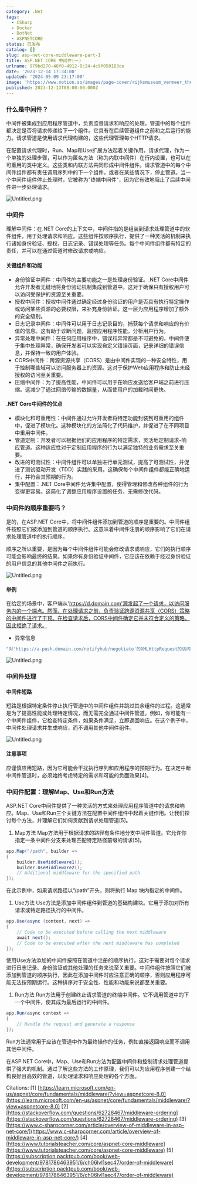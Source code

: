 ```yaml
---
category: .Net
tags:
  - CSharp
  - Docker
  - DotNet
  - ASPNETCORE
status: 已发布
catalog: []
slug: asp-net-core-middleware-part-1
title: ASP.NET CORE 中间件(一)
urlname: 979bd270-48f0-4912-8c24-4c9f050183ce
date: '2023-12-14 17:34:00'
updated: '2024-05-09 23:17:00'
image: 'https://www.notion.so/images/page-cover/rijksmuseum_vermeer_the_milkmaid.jpg'
published: 2023-12-13T08:00:00.000Z
---
```


### 什么是中间件？


中间件被集成到应用程序管道中，负责监督请求和响应的处理。管道中的每个组件都决定是否将请求传递给下一个组件。它具有在后续管道组件之前和之后运行的能力。请求管道是使用请求代理构建的，这些代理管理每个HTTP请求。


在配置请求代理时，Run、Map和Use扩展方法起着关键作用。请求代理，作为一个单独的处理步骤，可以作为匿名方法（称为内联中间件）在行内设置，也可以在可重用的类中定义。这些类和内联方法共同形成中间件组件。请求管道中的每个中间件组件都有责任调用序列中的下一个组件，或者在某些情况下，停止管道。当一个中间件组件停止处理时，它被称为"终端中间件"，因为它有效地阻止了后续中间件进一步处理请求。


![Untitled.png](https://prod-files-secure.s3.us-west-2.amazonaws.com/5d24fe63-e567-4804-86f9-9fdc62e13082/da807807-d02d-4fa1-86b6-db45e4678714/Untitled.png?X-Amz-Algorithm=AWS4-HMAC-SHA256&X-Amz-Content-Sha256=UNSIGNED-PAYLOAD&X-Amz-Credential=ASIAZI2LB466W6OXM34V%2F20250317%2Fus-west-2%2Fs3%2Faws4_request&X-Amz-Date=20250317T213357Z&X-Amz-Expires=3600&X-Amz-Security-Token=IQoJb3JpZ2luX2VjEPX%2F%2F%2F%2F%2F%2F%2F%2F%2F%2FwEaCXVzLXdlc3QtMiJIMEYCIQDmg5bS8Rwy09LPsmWsoSX0tTRWgb%2F2F1YXcxM3iiKVSgIhANZM2AtvsRz6Xd4hn9SXCMns1u3OtSf66yDSEHH2O4%2FIKv8DCE4QABoMNjM3NDIzMTgzODA1IgwZAz8cBJcLYIy%2B6Bgq3AOYEo4csd2eyHq66xR7v6fQiPbp9C%2BrpDkbcsXPtUdQca005O3deh9gliMlyGOQ9j713q%2Fe3EkjS7THs04LnSAi%2Fm2YQG62maBdcoQjW%2FI%2BIOYsiypLo2DyOD4%2FyNvdoKgPhsKWAOs%2FDMDUhFQb0D48DrPJFR8VEWWwzzW5HYXhcYX%2FG7h%2Bb%2BmizXgXOBNEY5bSu38VcRASD8trHHZ00jHz1gCvI6RP%2FeQTN2qDEUObovX6o4hXkP4CPiOWqsR6ruUIxDeZ0H7WcbxqIkg%2Bs7E0zkD9gVKOHsXtcFKwe4Ly6VI2Ly%2F49h6Mypw5%2FK6RTPCZIxyalrPHQ4pjNvbKk82IxEmJ%2BEE9xWAq59CR8pYqC5l%2BIfTTJNNjNaaWSrcvI20SSlaxEKen%2FJcEBoduxcVuKdwZZUqhzqN7Sh66Lml85NjOVQFlkdibzb61oGshiij27Hl33eh%2B8fgus0kpdOvR3wibLFJnK4D2x%2B1tQaWTod7jtT6XYo4yjxRM%2FkZvnWsAXdpGUkXxd%2FnI9i4vfT11ubwtaIrcA81N7EvQqooWZKCLj1KcPI%2BuUVw5SDyt7gVmcgqbv5bOjZ0JB4KIK138Xlbrg%2Fb7IyfD1WeKKztS7V%2FgsODDih1wlwXkZzC6oOK%2BBjqkAZVEHuDoRd4kSdmVRaXCJCBzyDzmRMR7vzogaGV49sEjQTxqIBAh42l6S9tJmQTR9gDU1BxTE41%2B3lw%2F%2F0PWAKRB3FadySGVlbntsduu4dqD%2B%2FAEk65baf6uGLws%2FCDJY0DXZs303vwtAiw5TZ341DXeji7VXfjADGMTvVEDS9AgqMY0e4d%2B7DlwbwQsreERE2dN8ydbWQ8FM1n9sp9ZNg9TSI97&X-Amz-Signature=55718eae5f6d87b262592f71e46d96f8b3988ac6cbb82dcecf25afd4639dfa12&X-Amz-SignedHeaders=host&x-id=GetObject)


### 中间件


理解中间件：在.NET Core的上下文中，中间件指的是组装到请求处理管道中的软件组件，用于处理请求和响应。这些组件按顺序执行，提供了一种灵活的机制来执行诸如身份验证、授权、日志记录、错误处理等任务。每个中间件组件都有特定的责任，并可以在通过管道时修改请求或响应。


#### 关键组件和功能

- 身份验证中间件：中间件的主要功能之一是处理身份验证。.NET Core中间件允许开发者无缝地将身份验证机制集成到管道中。这对于确保只有授权用户可以访问受保护的资源至关重要。
- 授权中间件：授权中间件通过确定经过身份验证的用户是否具有执行特定操作或访问某些资源的必要权限，来补充身份验证。这一层为应用程序增加了额外的安全级别。
- 日志记录中间件：中间件可以用于日志记录目的，捕获每个请求和响应的有价值的信息。这有助于诊断问题，监控应用程序性能，分析用户行为。
- 异常处理中间件：在任何应用程序中，错误和异常都是不可避免的。中间件便于集中处理异常，确保开发者可以实现自定义错误页面，记录详细的错误信息，并保持一致的用户体验。
- CORS中间件：跨源资源共享（CORS）是由中间件实现的一种安全特性，用于控制哪些域可以访问服务器上的资源。这对于保护Web应用程序和防止未经授权的访问至关重要。
- 压缩中间件：为了提高性能，中间件可以用于在响应发送给客户端之前进行压缩。这减少了通过网络传输的数据量，从而使用户的加载时间更快。

#### .NET Core中间件的优点

- 模块化和可重用性：中间件通过允许开发者将特定功能封装到可重用的组件中，促进了模块化。这种模块化的方法简化了代码维护，并促进了在不同项目中重用中间件。
- 管道定制：开发者可以根据他们的应用程序的特定需求，灵活地定制请求-响应管道。这种适应性对于定制应用程序的行为以满足独特的业务需求至关重要。
- 改进的可测试性：中间件组件可以单独进行单元测试，提高了可测试性，并促进了测试驱动开发（TDD）实践的采用。这确保每个中间件组件都能正确地运行，并符合其预期的行为。
- 集中配置：.NET Core中间件允许集中配置，使得管理和修改各种组件的行为变得更容易。这简化了调整应用程序设置的任务，无需修改代码。

### 中间件的顺序重要吗？


是的，在ASP.NET Core中，将中间件组件添加到管道的顺序是重要的。中间件组件按照它们被添加到管道的顺序执行。这意味着中间件注册的顺序影响了它们在请求处理管道中的执行顺序。


顺序之所以重要，是因为每个中间件组件可能会修改请求或响应，它们的执行顺序可能会影响最终的结果。如果你有身份验证中间件，它应该在依赖于经过身份验证的用户信息的其他中间件之前执行。


![Untitled.png](https://prod-files-secure.s3.us-west-2.amazonaws.com/5d24fe63-e567-4804-86f9-9fdc62e13082/24f795a2-1c5a-4a6b-a0d8-2afb160076f1/Untitled.png?X-Amz-Algorithm=AWS4-HMAC-SHA256&X-Amz-Content-Sha256=UNSIGNED-PAYLOAD&X-Amz-Credential=ASIAZI2LB466W6OXM34V%2F20250317%2Fus-west-2%2Fs3%2Faws4_request&X-Amz-Date=20250317T213357Z&X-Amz-Expires=3600&X-Amz-Security-Token=IQoJb3JpZ2luX2VjEPX%2F%2F%2F%2F%2F%2F%2F%2F%2F%2FwEaCXVzLXdlc3QtMiJIMEYCIQDmg5bS8Rwy09LPsmWsoSX0tTRWgb%2F2F1YXcxM3iiKVSgIhANZM2AtvsRz6Xd4hn9SXCMns1u3OtSf66yDSEHH2O4%2FIKv8DCE4QABoMNjM3NDIzMTgzODA1IgwZAz8cBJcLYIy%2B6Bgq3AOYEo4csd2eyHq66xR7v6fQiPbp9C%2BrpDkbcsXPtUdQca005O3deh9gliMlyGOQ9j713q%2Fe3EkjS7THs04LnSAi%2Fm2YQG62maBdcoQjW%2FI%2BIOYsiypLo2DyOD4%2FyNvdoKgPhsKWAOs%2FDMDUhFQb0D48DrPJFR8VEWWwzzW5HYXhcYX%2FG7h%2Bb%2BmizXgXOBNEY5bSu38VcRASD8trHHZ00jHz1gCvI6RP%2FeQTN2qDEUObovX6o4hXkP4CPiOWqsR6ruUIxDeZ0H7WcbxqIkg%2Bs7E0zkD9gVKOHsXtcFKwe4Ly6VI2Ly%2F49h6Mypw5%2FK6RTPCZIxyalrPHQ4pjNvbKk82IxEmJ%2BEE9xWAq59CR8pYqC5l%2BIfTTJNNjNaaWSrcvI20SSlaxEKen%2FJcEBoduxcVuKdwZZUqhzqN7Sh66Lml85NjOVQFlkdibzb61oGshiij27Hl33eh%2B8fgus0kpdOvR3wibLFJnK4D2x%2B1tQaWTod7jtT6XYo4yjxRM%2FkZvnWsAXdpGUkXxd%2FnI9i4vfT11ubwtaIrcA81N7EvQqooWZKCLj1KcPI%2BuUVw5SDyt7gVmcgqbv5bOjZ0JB4KIK138Xlbrg%2Fb7IyfD1WeKKztS7V%2FgsODDih1wlwXkZzC6oOK%2BBjqkAZVEHuDoRd4kSdmVRaXCJCBzyDzmRMR7vzogaGV49sEjQTxqIBAh42l6S9tJmQTR9gDU1BxTE41%2B3lw%2F%2F0PWAKRB3FadySGVlbntsduu4dqD%2B%2FAEk65baf6uGLws%2FCDJY0DXZs303vwtAiw5TZ341DXeji7VXfjADGMTvVEDS9AgqMY0e4d%2B7DlwbwQsreERE2dN8ydbWQ8FM1n9sp9ZNg9TSI97&X-Amz-Signature=4c7fbbd99dcc132b7d040d53995b0ab13eab195cdbe4a506924c40a579b5dbfb&X-Amz-SignedHeaders=host&x-id=GetObject)


#### 举例


在给定的场景中，客户端从'https://d.domain.com'源发起了一个请求，以访问服务内的一个端点。然而，在处理请求之前，负责验证跨源资源共享（CORS）策略的中间件进行了干预。在检查请求后，CORS中间件确定它并未符合定义的策略，因此拒绝了请求。

- 异常信息

```c#
"对'https://a-push.domain.com/notifyhub/negotiate'的XMLHttpRequest的访问，源自'https://d.domain.com'，已被CORS策略阻止：预检请求的响应未通过访问控制检查：请求的资源上没有'Access-Control-Allow-Origin'头。"[1][2][3]
```


![Untitled.png](https://prod-files-secure.s3.us-west-2.amazonaws.com/5d24fe63-e567-4804-86f9-9fdc62e13082/371d9517-dafe-4432-94b7-2d14d1593167/Untitled.png?X-Amz-Algorithm=AWS4-HMAC-SHA256&X-Amz-Content-Sha256=UNSIGNED-PAYLOAD&X-Amz-Credential=ASIAZI2LB466W6OXM34V%2F20250317%2Fus-west-2%2Fs3%2Faws4_request&X-Amz-Date=20250317T213357Z&X-Amz-Expires=3600&X-Amz-Security-Token=IQoJb3JpZ2luX2VjEPX%2F%2F%2F%2F%2F%2F%2F%2F%2F%2FwEaCXVzLXdlc3QtMiJIMEYCIQDmg5bS8Rwy09LPsmWsoSX0tTRWgb%2F2F1YXcxM3iiKVSgIhANZM2AtvsRz6Xd4hn9SXCMns1u3OtSf66yDSEHH2O4%2FIKv8DCE4QABoMNjM3NDIzMTgzODA1IgwZAz8cBJcLYIy%2B6Bgq3AOYEo4csd2eyHq66xR7v6fQiPbp9C%2BrpDkbcsXPtUdQca005O3deh9gliMlyGOQ9j713q%2Fe3EkjS7THs04LnSAi%2Fm2YQG62maBdcoQjW%2FI%2BIOYsiypLo2DyOD4%2FyNvdoKgPhsKWAOs%2FDMDUhFQb0D48DrPJFR8VEWWwzzW5HYXhcYX%2FG7h%2Bb%2BmizXgXOBNEY5bSu38VcRASD8trHHZ00jHz1gCvI6RP%2FeQTN2qDEUObovX6o4hXkP4CPiOWqsR6ruUIxDeZ0H7WcbxqIkg%2Bs7E0zkD9gVKOHsXtcFKwe4Ly6VI2Ly%2F49h6Mypw5%2FK6RTPCZIxyalrPHQ4pjNvbKk82IxEmJ%2BEE9xWAq59CR8pYqC5l%2BIfTTJNNjNaaWSrcvI20SSlaxEKen%2FJcEBoduxcVuKdwZZUqhzqN7Sh66Lml85NjOVQFlkdibzb61oGshiij27Hl33eh%2B8fgus0kpdOvR3wibLFJnK4D2x%2B1tQaWTod7jtT6XYo4yjxRM%2FkZvnWsAXdpGUkXxd%2FnI9i4vfT11ubwtaIrcA81N7EvQqooWZKCLj1KcPI%2BuUVw5SDyt7gVmcgqbv5bOjZ0JB4KIK138Xlbrg%2Fb7IyfD1WeKKztS7V%2FgsODDih1wlwXkZzC6oOK%2BBjqkAZVEHuDoRd4kSdmVRaXCJCBzyDzmRMR7vzogaGV49sEjQTxqIBAh42l6S9tJmQTR9gDU1BxTE41%2B3lw%2F%2F0PWAKRB3FadySGVlbntsduu4dqD%2B%2FAEk65baf6uGLws%2FCDJY0DXZs303vwtAiw5TZ341DXeji7VXfjADGMTvVEDS9AgqMY0e4d%2B7DlwbwQsreERE2dN8ydbWQ8FM1n9sp9ZNg9TSI97&X-Amz-Signature=fd01d0f60cafd97cb2961a4383afc6039451e22c208a01822039fbe2a5326f35&X-Amz-SignedHeaders=host&x-id=GetObject)


### 中间件处理


#### 中间件短路
短路是根据特定条件停止执行管道中的中间件组件并跳过其余组件的过程。这通常是为了提高性能或处理特定情况，而无需完全通过中间件管道。例如，你可能有一个中间件组件，它检查特定条件，如果条件满足，立即返回响应。在这个例子中，中间件处理请求并生成响应，而不调用其他中间件组件。


![Untitled.png](https://prod-files-secure.s3.us-west-2.amazonaws.com/5d24fe63-e567-4804-86f9-9fdc62e13082/e8a1d943-cb51-4723-936e-23c6af2fb0f9/Untitled.png?X-Amz-Algorithm=AWS4-HMAC-SHA256&X-Amz-Content-Sha256=UNSIGNED-PAYLOAD&X-Amz-Credential=ASIAZI2LB466W6OXM34V%2F20250317%2Fus-west-2%2Fs3%2Faws4_request&X-Amz-Date=20250317T213357Z&X-Amz-Expires=3600&X-Amz-Security-Token=IQoJb3JpZ2luX2VjEPX%2F%2F%2F%2F%2F%2F%2F%2F%2F%2FwEaCXVzLXdlc3QtMiJIMEYCIQDmg5bS8Rwy09LPsmWsoSX0tTRWgb%2F2F1YXcxM3iiKVSgIhANZM2AtvsRz6Xd4hn9SXCMns1u3OtSf66yDSEHH2O4%2FIKv8DCE4QABoMNjM3NDIzMTgzODA1IgwZAz8cBJcLYIy%2B6Bgq3AOYEo4csd2eyHq66xR7v6fQiPbp9C%2BrpDkbcsXPtUdQca005O3deh9gliMlyGOQ9j713q%2Fe3EkjS7THs04LnSAi%2Fm2YQG62maBdcoQjW%2FI%2BIOYsiypLo2DyOD4%2FyNvdoKgPhsKWAOs%2FDMDUhFQb0D48DrPJFR8VEWWwzzW5HYXhcYX%2FG7h%2Bb%2BmizXgXOBNEY5bSu38VcRASD8trHHZ00jHz1gCvI6RP%2FeQTN2qDEUObovX6o4hXkP4CPiOWqsR6ruUIxDeZ0H7WcbxqIkg%2Bs7E0zkD9gVKOHsXtcFKwe4Ly6VI2Ly%2F49h6Mypw5%2FK6RTPCZIxyalrPHQ4pjNvbKk82IxEmJ%2BEE9xWAq59CR8pYqC5l%2BIfTTJNNjNaaWSrcvI20SSlaxEKen%2FJcEBoduxcVuKdwZZUqhzqN7Sh66Lml85NjOVQFlkdibzb61oGshiij27Hl33eh%2B8fgus0kpdOvR3wibLFJnK4D2x%2B1tQaWTod7jtT6XYo4yjxRM%2FkZvnWsAXdpGUkXxd%2FnI9i4vfT11ubwtaIrcA81N7EvQqooWZKCLj1KcPI%2BuUVw5SDyt7gVmcgqbv5bOjZ0JB4KIK138Xlbrg%2Fb7IyfD1WeKKztS7V%2FgsODDih1wlwXkZzC6oOK%2BBjqkAZVEHuDoRd4kSdmVRaXCJCBzyDzmRMR7vzogaGV49sEjQTxqIBAh42l6S9tJmQTR9gDU1BxTE41%2B3lw%2F%2F0PWAKRB3FadySGVlbntsduu4dqD%2B%2FAEk65baf6uGLws%2FCDJY0DXZs303vwtAiw5TZ341DXeji7VXfjADGMTvVEDS9AgqMY0e4d%2B7DlwbwQsreERE2dN8ydbWQ8FM1n9sp9ZNg9TSI97&X-Amz-Signature=137420bdfaba4a1719e11460930743801371f6b16c530f62f35b5bd44029d3de&X-Amz-SignedHeaders=host&x-id=GetObject)


#### 注意事项


应谨慎应用短路，因为它可能会干扰执行序列和应用程序的预期行为。在决定中断中间件管道时，必须始终考虑特定的需求和可能的负面效果[4]。


### 中间件配置：理解Map、Use和Run方法


ASP.NET Core中间件提供了一种灵活的方式来处理应用程序管道中的请求和响应。Map、Use和Run三个关键方法在配置中间件组件中起着关键作用。让我们探讨每个方法，并理解它们如何贡献到请求处理管道[5]。

1. Map方法
Map方法用于根据请求的路径有条件地分支中间件管道。它允许你指定一条中间件分支来处理匹配特定路径前缀的请求[5]。

```c#
app.Map("/path", builder =>
{
    builder.UseMiddleware1();
    builder.UseMiddleware2();
    // Additional middleware for the specified path
});
```


在此示例中，如果请求路径以“/path”开头，则将执行 Map 块内指定的中间件。

1. Use方法
Use方法是添加中间件组件到管道的基础构建块。它用于添加对所有请求或特定路径执行的中间件。

```c#
app.Use(async (context, next) =>
{
    // Code to be executed before calling the next middleware
    await next();
    // Code to be executed after the next middleware has completed
});
```


使用Use方法添加的中间件按照在管道中注册的顺序执行。这对于需要对每个请求进行日志记录、身份验证或其他处理的任务来说至关重要。中间件组件按照它们被添加到管道的顺序执行，因此在添加中间件时应注意正确的顺序，否则应用程序可能无法按预期运行。这种排序对于安全性、性能和功能来说都至关重要。

1. Run方法
Run方法用于创建终止请求管道的终端中间件。它不调用管道中的下一个中间件，使其成为最后运行的中间件。

```c#
app.Run(async context =>
{
    // Handle the request and generate a response
});
```


Run方法通常用于应该在管道中作为最终操作的任务，例如直接返回响应而不调用其他中间件。


在ASP.NET Core中，Map、Use和Run方法为配置中间件和控制请求处理管道提供了强大的机制。通过了解这些方法的工作原理，我们可以为应用程序创建一个结构良好且高效的管道，以处理请求和响应处理的各个方面。


Citations:
[1] [https://learn.microsoft.com/en-us/aspnet/core/fundamentals/middleware/?view=aspnetcore-8.0](https://learn.microsoft.com/en-us/aspnet/core/fundamentals/middleware/?view=aspnetcore-8.0)
[2] [https://stackoverflow.com/questions/62728467/middleware-ordering](https://stackoverflow.com/questions/62728467/middleware-ordering)
[3] [https://www.c-sharpcorner.com/article/overview-of-middleware-in-asp-net-core/](https://www.c-sharpcorner.com/article/overview-of-middleware-in-asp-net-core/)
[4] [https://www.tutorialsteacher.com/core/aspnet-core-middleware](https://www.tutorialsteacher.com/core/aspnet-core-middleware)
[5] [https://subscription.packtpub.com/book/web-development/9781786463951/6/ch06lvl1sec47/order-of-middleware](https://subscription.packtpub.com/book/web-development/9781786463951/6/ch06lvl1sec47/order-of-middleware)

